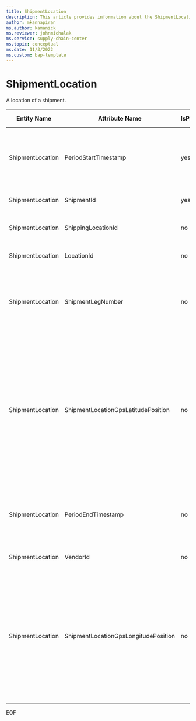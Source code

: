 ```yaml
---
title: ShipmentLocation
description: This article provides information about the ShipmentLocation entity.
author: mkannapiran
ms.author: kamanick
ms.reviewer: johnmichalak
ms.service: supply-chain-center
ms.topic: conceptual
ms.date: 11/3/2022
ms.custom: bap-template
---
```


# ShipmentLocation

A location of a shipment.

| **Entity Name** | **Attribute Name** | **IsPrimaryKey** | **Data Type** | **Data Length** | **Description** |
| --- | --- | --- | --- | --- | --- |
| ShipmentLocation | PeriodStartTimestamp | yes | timestamp | 14 | The period start timestamp that the shipment was at the shipping location. |
| ShipmentLocation | ShipmentId | yes | string | 36 | The unique identifier of a Shipment. |
| ShipmentLocation | ShippingLocationId | no | string | 36 | The unique identifier of a Shipping Location. |
| ShipmentLocation | LocationId | no | string | 36 | The unique identifier of a Location. |
| ShipmentLocation | ShipmentLegNumber | no | integer | 9 | The unique identifier of the Shipment Leg Number, which equals the shipment leg 'sequence number'. |
| ShipmentLocation | ShipmentLocationGpsLatitudePosition | no | decimal | 14 | The GPS position of the Shipment Location. expressed in latitude. This may be an in-transit location.</br></br>For example:GPS Coords (Ex= 39deg 58.589min) - seconds are converted to decimal format. |
| ShipmentLocation | PeriodEndTimestamp | no | timestamp | 14 | The period end timestamp that the shipment was at the shipping location. |
| ShipmentLocation | VendorId | no | string | 36 | The unique identifier of a Vendor. |
| ShipmentLocation | ShipmentLocationGpsLongitudePosition | no | decimal | 14 | The GPS position of the Shipment expressed in longitude. This may be an in-transit location.</br></br>For example: GPS Coords (Ex= 39deg 58.589min) - seconds are converted to decimal format. |

EOF